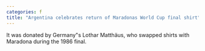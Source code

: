 ```yaml
---
categories: f
title: "Argentina celebrates return of Maradonas World Cup final shirt"
---
```

It was donated by Germany"s Lothar Matthäus, who swapped shirts with Maradona during the 1986 final.